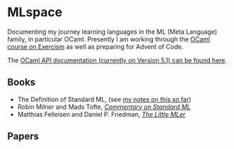 # MLspace

Documenting my journey learning languages in the ML (Meta Language) family, in particular OCaml. Presently I am working through the [OCaml course on Exercism](https://exercism.org/tracks/ocaml/exercises/) as well as preparing for Advent of Code.

The [OCaml API documentation (currently on Version 5.1) can be found here](https://v2.ocaml.org/releases/5.1/api/index.html).

## Books
- The Definition of Standard ML, (see [my notes on this so far](notes-books/definition-of-standard-ml))
- Robin Milner and Mads Tofte, [_Commentary on Standard ML_](https://mitpress.mit.edu/9780262631372/commentary-on-standard-ml/#:~:text=Description,or%20semantic%20theory%2C%20of%20ML)
- Matthias Felleisen and Daniel P. Friedman, [_The Little MLer_](https://mitpress.mit.edu/9780262561143/the-little-mler/)

## Papers